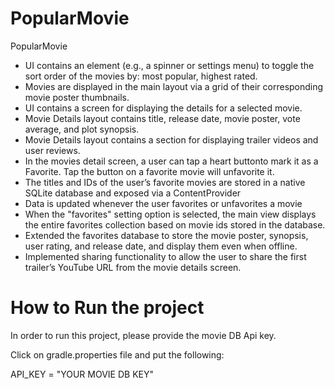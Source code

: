 # PopularMovie
PopularMovie

- UI contains an element (e.g., a spinner or settings menu) to toggle the sort order of the movies by: most popular, highest rated.
- Movies are displayed in the main layout via a grid of their corresponding movie poster thumbnails.
- UI contains a screen for displaying the details for a selected movie.
- Movie Details layout contains title, release date, movie poster, vote average, and plot synopsis.
- Movie Details layout contains a section for displaying trailer videos and user reviews.
- In the movies detail screen, a user can tap a heart buttonto mark it as a Favorite. Tap the button on a favorite movie will unfavorite it.
- The titles and IDs of the user’s favorite movies are stored in a native SQLite database and exposed via a ContentProvider
- Data is updated whenever the user favorites or unfavorites a movie
- When the "favorites" setting option is selected, the main view displays the entire favorites collection based on movie ids stored in the database.
- Extended the favorites database to store the movie poster, synopsis, user rating, and release date, and display them even when offline.
- Implemented sharing functionality to allow the user to share the first trailer’s YouTube URL from the movie details screen.

# How to Run the project

In order to run this project, please provide the movie DB Api key.

Click on gradle.properties file and put the following:

API_KEY = "YOUR MOVIE DB KEY"
